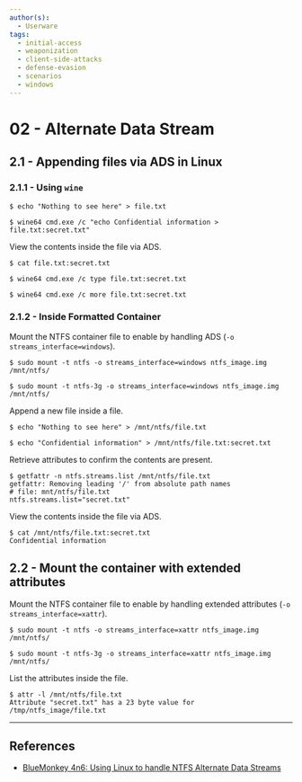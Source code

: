 ```yaml
---
author(s):
  - Userware
tags:
  - initial-access
  - weaponization
  - client-side-attacks
  - defense-evasion
  - scenarios
  - windows
---
```

# 02 - Alternate Data Stream

## 2.1 -  Appending files via ADS in Linux

### 2.1.1 - Using `wine`

```
$ echo "Nothing to see here" > file.txt

$ wine64 cmd.exe /c "echo Confidential information > file.txt:secret.txt"
```

View the contents inside the file via ADS.

```
$ cat file.txt:secret.txt

$ wine64 cmd.exe /c type file.txt:secret.txt

$ wine64 cmd.exe /c more file.txt:secret.txt
```

### 2.1.2 - Inside Formatted Container

Mount the NTFS container file to enable by handling ADS (`-o streams_interface=windows`).

```
$ sudo mount -t ntfs -o streams_interface=windows ntfs_image.img /mnt/ntfs/

$ sudo mount -t ntfs-3g -o streams_interface=windows ntfs_image.img /mnt/ntfs/
```

Append a new file inside a file.

```
$ echo "Nothing to see here" > /mnt/ntfs/file.txt

$ echo "Confidential information" > /mnt/ntfs/file.txt:secret.txt
```

Retrieve attributes to confirm the contents are present.

```
$ getfattr -n ntfs.streams.list /mnt/ntfs/file.txt
getfattr: Removing leading '/' from absolute path names
# file: mnt/ntfs/file.txt
ntfs.streams.list="secret.txt"
```

View the contents inside the file via ADS.

```
$ cat /mnt/ntfs/file.txt:secret.txt
Confidential information
```

## 2.2 -  Mount the container with extended attributes

Mount the NTFS container file to enable by handling extended attributes (`-o streams_interface=xattr`).

```
$ sudo mount -t ntfs -o streams_interface=xattr ntfs_image.img /mnt/ntfs/

$ sudo mount -t ntfs-3g -o streams_interface=xattr ntfs_image.img /mnt/ntfs/
```

List the attributes inside the file.

```
$ attr -l /mnt/ntfs/file.txt
Attribute "secret.txt" has a 23 byte value for /tmp/ntfs_image/file.txt
```

---
## References

- [BlueMonkey 4n6: Using Linux to handle NTFS Alternate Data Streams](https://www.youtube.com/watch?v=A7MBLlUFDgk)